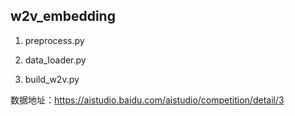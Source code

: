 ## w2v_embedding

1. preprocess.py

2. data_loader.py

3. build_w2v.py


数据地址：https://aistudio.baidu.com/aistudio/competition/detail/3


